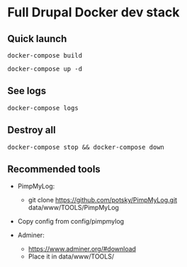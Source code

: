 # Full Drupal Docker dev stack

## Quick launch

<pre>docker-compose build</pre>
<pre>docker-compose up -d</pre>

## See logs
<pre>docker-compose logs</pre>

## Destroy all
<pre>docker-compose stop && docker-compose down</pre>

## Recommended tools

- PimpMyLog:

  - git clone https://github.com/potsky/PimpMyLog.git data/www/TOOLS/PimpMyLog

 - Copy config from config/pimpmylog


- Adminer:
  - https://www.adminer.org/#download
  - Place it in data/www/TOOLS/
